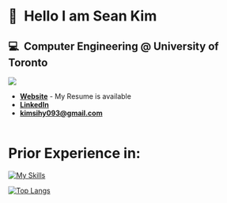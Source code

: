 # 👋&nbsp;&nbsp;Hello I am Sean Kim
## 💻&nbsp;&nbsp;Computer Engineering @ University of Toronto ##
![](https://komarev.com/ghpvc/?username=skim1601&color=blueviolet)
- **[Website](https://seankim.netlify.app)** - My Resume is available
- **[LinkedIn](https://www.linkedin.com/in/seankim7/)**
- **kimsihy093@gmail.com**
<br/><br/>

# Prior Experience in: #
[![My Skills](https://skillicons.dev/icons?i=c,cpp,python,html,css,javascript,php,matlab,react,vue,next,redux,sass,styledcomponents,nodejs,express,mongodb,mysql,arduino,git,github,vscode,figma,netlify&perline=7)](https://skillicons.dev)

[![Top Langs](https://github-readme-stats.vercel.app/api/top-langs/?username=skim1601&layout=compact&theme=vision-friendly-dark&card_width=700&langs_count=10)](https://github.com/anuraghazra/github-readme-stats)
